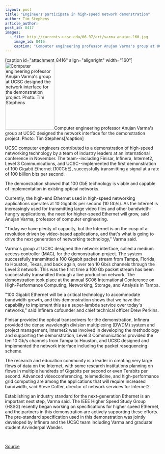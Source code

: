 ```yaml
---
layout: post
title: "Engineers participate in high-speed network demonstration"
author: Tim Stephens
article_author: 
post_id: 8417
images:
  - file: http://currents.ucsc.edu/06-07/art/varma_anujan.160.jpg
    image_id: 8416
    caption: "Computer engineering professor Anujan Varma's group at UCSC designed the network interface for the demonstration project. Photo: Tim Stephens"
---
```


[caption id="attachment_8416" align="alignright" width="160"]<a href="http://dev-ucsc-news.pantheonsite.io/wp-content/uploads/2006/11/varma_anujan.160.jpg"><img class="size-full wp-image-8416" src="http://dev-ucsc-news.pantheonsite.io/wp-content/uploads/2006/11/varma_anujan.160.jpg" alt="Computer engineering professor Anujan Varma's group at UCSC designed the network interface for the demonstration project. Photo: Tim Stephens" width="160" height="218" /></a>Computer engineering professor Anujan Varma's group at UCSC designed the network interface for the demonstration project. Photo: Tim Stephens[/caption]
<a name="content" id="content"></a>
<p>
  UCSC computer engineers contributed to a demonstration of high-speed networking technology by a team of industry leaders at an international conference in November. The team--including Finisar, Infinera, Internet2, Level 3 Communications, and UCSC--implemented the first demonstration of 100 Gigabit Ethernet (100GbE), successfully transmitting a signal at a rate of 100 billion bits per second.
</p>
<p>
  The demonstration showed that 100 GbE technology is viable and capable of implementation in existing optical networks.
</p>
<p>
  Currently, the high-end Ethernet used in high-speed networking applications operates at 10 Gigabits per second (10 Gb/s). As the Internet is increasingly used for transmitting large video files and other bandwidth-hungry applications, the need for higher-speed Ethernet will grow, said Anujan Varma, professor of computer engineering.
</p>
<p>
  "Today we have plenty of capacity, but the Internet is on the cusp of a revolution driven by video-based applications, and that's what is going to drive the next generation of networking technology," Varma said.
</p>
<p>
  Varma's group at UCSC designed the network interface, called a medium access controller (MAC), for the demonstration project. The system successfully transmitted a 100 Gigabit packet stream from Tampa, Florida, to Houston, Texas, and back again, over ten 10 Gb/s channels through the Level 3 network. This was the first time a 100 Gb packet stream has been successfully transmitted through a live production network. The demonstration took place at the annual SC06 International Conference on High-Performance Computing, Networking, Storage, and Analysis in Tampa.
</p>
<p>
  "100 Gigabit Ethernet will be a critical technology to accommodate bandwidth growth, and this demonstration shows that we have the capability to implement this as a super-lambda service over today's networks," said Infinera cofounder and chief technical officer Drew Perkins.
</p>
<p>
  Finisar provided the optical transceivers for the demonstration, Infinera provided the dense wavelength division multiplexing (DWDM) system and project management, Internet2 was involved in developing the methodology and supporting the demonstration, Level 3 Communications provided the ten 10 Gb/s channels from Tampa to Houston, and UCSC designed and implemented the network interface including the packet resequencing scheme.
</p>
<p>
  The research and education community is a leader in creating very large flows of data on the Internet, with some research institutions planning on flows in multiple hundreds of Gigabits per second or even Terabits per second. Advanced videoconferencing, telemedicine, and high-performance grid computing are among the applications that will require increased bandwidth, said Steve Cotter, director of network services for Internet2.
</p>
<p>
  Establishing an industry standard for the next-generation Ethernet is an important next step, Varma said. The IEEE Higher Speed Study Group (HSSG) recently began working on specifications for higher speed Ethernet, and the partners in this demonstration are actively supporting these efforts. The pre-standard specification used in this demonstration was jointly developed by Infinera and the UCSC team including Varma and graduate student Arvinderpal Wander.
</p>
<p>
  <br>
</p>
<p><a href="http://www1.ucsc.edu/currents/06-07/11-27/brief-varma.asp" title="Permalink to brief-varma">Source</a></p>
